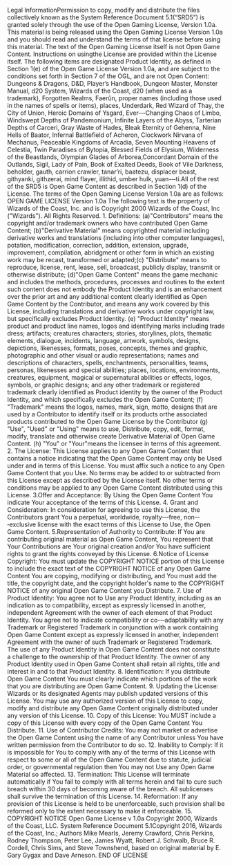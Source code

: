 Legal InformationPermission    to    copy,    modify    and    distribute    the    files    collectively    known    as    the    System    Reference    Document    5.1(“SRD5”)    is    granted    solely    through    the    use    of    the    Open    Gaming    License,    Version    1.0a.    This    material    is    being    released    using    the    Open    Gaming    License    Version    1.0a    and    you    should    read    and    understand    the    terms    of    that    license    before    using    this    material.    The    text    of    the    Open    Gaming    License    itself    is    not    Open    Game    Content.    Instructions    on    usingthe    License    are    provided    within    the    License    itself.    The    following    items    are    designated    Product    Identity,    as    defined    in    Section    1(e)    of    the    Open    Game    License    Version    1.0a,    and    are    subject    to    the    conditions    set    forth    in    Section    7    of    the    OGL,    and    are    not    Open    Content:    Dungeons    &    Dragons,    D&D,    Player’s    Handbook,    Dungeon    Master,    Monster    Manual,    d20    System,    Wizards    of    the    Coast,    d20    (when    used    as    a    trademark),    Forgotten    Realms,    Faerûn,    proper    names    (including    those    used    in    the    names    of    spells    or    items),    places,    Underdark,    Red    Wizard    of    Thay,    the    City    of    Union,    Heroic    Domains    of    Ysgard,    Ever-­‐‑Changing    Chaos    of    Limbo,    Windswept    Depths    of    Pandemonium,    Infinite    Layers    of    the    Abyss,    Tarterian    Depths    of    Carceri,    Gray    Waste    of    Hades,    Bleak    Eternity    of    Gehenna,    Nine    Hells    of    Baator,    Infernal    Battlefield    of    Acheron,    Clockwork    Nirvana    of    Mechanus,    Peaceable    Kingdoms    of    Arcadia,    Seven    Mounting    Heavens    of    Celestia,    Twin    Paradises    of    Bytopia,    Blessed    Fields    of    Elysium,    Wilderness    of    the    Beastlands,    Olympian    Glades    of    Arborea,Concordant    Domain    of    the    Outlands,    Sigil,    Lady    of    Pain,    Book    of    Exalted    Deeds,    Book    of    Vile    Darkness,    beholder,    gauth,    carrion    crawler,    tanar’ri,    baatezu,    displacer    beast,    githyanki,    githzerai,    mind    flayer,    illithid,    umber    hulk,    yuan-­‐‑ti.All    of    the    rest    of    the    SRD5    is    Open    Game    Content    as    described    in    Section    1(d)    of    the    License.    The    terms    of    the    Open    Gaming    License    Version    1.0a    are    as    follows:    OPEN    GAME    LICENSE    Version    1.0a    The    following    text    is    the    property    of    Wizards    of    the    Coast,    Inc.    and    is    Copyright    2000    Wizards    of    the    Coast,    Inc    ("Wizards").    All    Rights    Reserved.    1.    Definitions:    (a)"Contributors"    means    the    copyright    and/or    trademark    owners    who    have    contributed    Open    Game    Content;    (b)"Derivative    Material"    means    copyrighted    material    including    derivative    works    and    translations    (including    into    other    computer    languages),    potation,    modification,    correction,    addition,    extension,    upgrade,    improvement,    compilation,    abridgment    or    other    form    in    which    an    existing    work    may    be    recast,    transformed    or    adapted;(c)    "Distribute"    means    to    reproduce,    license,    rent,    lease,    sell,    broadcast,    publicly    display,    transmit    or    otherwise    distribute;    (d)"Open    Game    Content"    means    the    game    mechanic    and    includes    the    methods,    procedures,    processes    and    routines    to    the    extent    such    content    does    not    embody    the    Product    Identity    and    is    an    enhancement    over    the    prior    art    and    any    additional    content    clearly    identified    as    Open    Game    Content    by    the    Contributor,    and    means    any    work    covered    by    this    License,    including    translations    and    derivative    works    under    copyright    law,    but    specifically    excludes    Product    Identity.    (e)    "Product    Identity"    means    product    and    product    line    names,    logos    and    identifying    marks    including    trade    dress;    artifacts;    creatures    characters;    stories,    storylines,    plots,    thematic    elements,    dialogue,    incidents,    language,    artwork,    symbols,    designs,    depictions,    likenesses,    formats,    poses,    concepts,    themes    and    graphic,    photographic    and    other    visual    or    audio    representations;    names    and    descriptions    of    characters,    spells,    enchantments,    personalities,    teams,    personas,    likenesses    and    special    abilities;    places,    locations,    environments,    creatures,    equipment,    magical    or    supernatural    abilities    or    effects,    logos,    symbols,    or    graphic    designs;    and    any    other    trademark    or    registered    trademark    clearly    identified    as    Product    identity    by    the    owner    of    the    Product    Identity,    and    which    specifically    excludes    the    Open    Game    Content;    (f)    "Trademark"    means    the    logos,    names,    mark,    sign,    motto,    designs    that    are    used    by    a    Contributor    to    identify    itself    or    its    products    orthe    associated    products    contributed    to    the    Open    Game    License    by    the    Contributor    (g)    "Use",    "Used"    or    "Using"    means    to    use,    Distribute,    copy,    edit,    format,    modify,    translate    and    otherwise    create    Derivative    Material    of    Open    Game    Content.    (h)    "You"  or    "Your"means    the    licensee    in    terms    of    this    agreement.    2.    The    License:    This    License    applies    to    any    Open    Game    Content    that    contains    a    notice    indicating    that    the    Open    Game    Content    may    only    be    Used    under    and    in    terms    of    this    License.    You    must    affix    such    a    notice    to    any    Open    Game    Content    that    you    Use.    No    terms    may    be    added    to    or    subtracted    from    this    License    except    as    described    by    the    License    itself.    No    other    terms    or    conditions    may    be    applied    to    any    Open    Game    Content    distributed    using    this    License.    3.Offer    and    Acceptance:    By    Using    the    Open    Game    Content    You    indicate    Your    acceptance    of    the    terms    of    this    License.    4.    Grant    and    Consideration:    In    consideration    for    agreeing    to    use    this    License,    the    Contributors    grant    You    a    perpetual,    worldwide,    royalty-­‐‑free,    non-­‐‑exclusive    license    with    the    exact    terms    of    this    License    to    Use,    the    Open    Game    Content.    5.Representation    of    Authority    to    Contribute:    If    You    are    contributing    original    material    as    Open    Game    Content,    You    represent    that    Your    Contributions    are    Your    original    creation    and/or    You    have    sufficient    rights    to    grant    the    rights    conveyed    by    this    License.    6.Notice    of    License    Copyright:    You    must    update    the    COPYRIGHT    NOTICE    portion    of    this    License    to    include    the    exact    text    of    the    COPYRIGHT    NOTICE    of    any    Open    Game    Content    You    are    copying,    modifying    or    distributing,    and    You    must    add    the    title,    the    copyright    date,    and    the    copyright    holder's    name    to    the    COPYRIGHT    NOTICE    of    any    original    Open    Game    Content    you    Distribute.    7.    Use    of    Product    Identity:    You    agree    not    to    Use    any    Product    Identity,    including    as    an    indication    as    to    compatibility,    except    as    expressly    licensed    in    another,    independent    Agreement    with    the    owner    of    each    element    of    that    Product    Identity.    You    agree    not    to    indicate    compatibility    or    co-­‐‑adaptability    with    any    Trademark    or    Registered    Trademark    in    conjunction    with    a    work    containing    Open    Game    Content    except    as    expressly    licensed    in    another,    independent    Agreement    with    the    owner    of    such    Trademark    or    Registered    Trademark.    The    use    of    any    Product    Identity    in    Open    Game    Content    does    not    constitute    a    challenge    to    the    ownership    of    that    Product    Identity.    The    owner    of    any    Product    Identity    used    in    Open    Game    Content    shall    retain    all    rights,    title    and    interest    in    and    to    that    Product    Identity.    8.    Identification:    If    you    distribute    Open    Game    Content    You    must    clearly    indicate    which    portions    of    the    work    that    you    are    distributing    are    Open    Game    Content.    9.    Updating    the    License:    Wizards    or    its    designated    Agents    may    publish    updated    versions    of    this    License.    You    may    use    any    authorized    version    of    this    License    to    copy,    modify    and    distribute    any    Open    Game    Content    originally    distributed    under    any    version    of    this    License.    10.    Copy    of    this    License:    You    MUST    include    a    copy    of    this    License    with    every    copy    of    the    Open    Game    Content    You    Distribute.    11.    Use    of    Contributor    Credits:    You    may    not    market    or    advertise    the    Open    Game    Content    using    the    name    of    any    Contributor    unless    You    have    written    permission    from    the    Contributor    to    do    so.    12.    Inability    to    Comply:    If    it    is    impossible    for    You    to    comply    with    any    of    the    terms    of    this    License    with    respect    to    some    or    all    of    the    Open    Game    Content    due    to    statute,    judicial    order,    or    governmental    regulation    then    You    may    not    Use    any    Open    Game    Material    so    affected.    13.    Termination:    This    License    will    terminate    automatically    if    You    fail    to    comply    with    all    terms    herein    and    fail    to    cure    such    breach    within    30    days    of    becoming    aware    of    the    breach.    All    sublicenses    shall    survive    the    termination    of    this    License.    14.    Reformation:    If    any    provision    of    this    License    is    held    to    be    unenforceable,    such    provision    shall    be    reformed    only    to    the    extent    necessary    to    make    it    enforceable.    15.    COPYRIGHT    NOTICE    Open    Game    License    v    1.0a    Copyright    2000,    Wizards    of    the    Coast,    LLC.    System    Reference    Document    5.1Copyright    2016,    Wizards    of    the    Coast,    Inc.;    Authors    Mike    Mearls,    Jeremy    Crawford,    Chris    Perkins,    Rodney    Thompson,    Peter    Lee,    James    Wyatt,    Robert    J.    Schwalb,    Bruce    R.    Cordell,    Chris    Sims,    and    Steve    Townshend,    based    on    original    material    by    E.    Gary    Gygax    and    Dave    Arneson.    END    OF    LICENSE  
